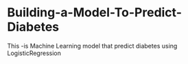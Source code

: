 # Building-a-Model-To-Predict-Diabetes
This -is Machine Learning  model that predict diabetes using LogisticRegression
